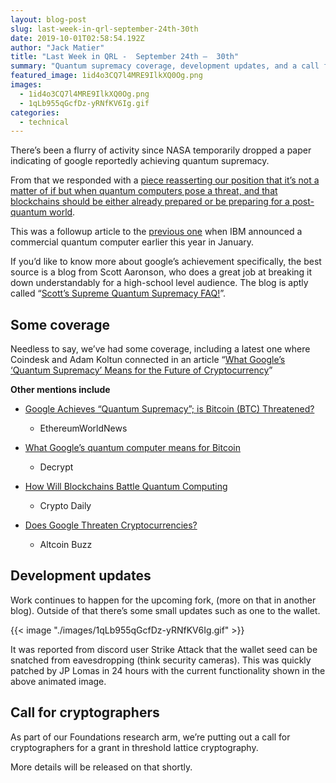 ```yaml
---
layout: blog-post
slug: last-week-in-qrl-september-24th-30th
date: 2019-10-01T02:58:54.192Z
author: "Jack Matier"
title: "Last Week in QRL -  September 24th —  30th"
summary: "Quantum supremacy coverage, development updates, and a call for cryptographers for grant(s) in threshold lattice cryptography."
featured_image: 1id4o3CQ7l4MRE9IlkXQ0Og.png
images:
  - 1id4o3CQ7l4MRE9IlkXQ0Og.png
  - 1qLb955qGcfDz-yRNfKV6Ig.gif
categories:
  - technical
---
```


There’s been a flurry of activity since NASA temporarily dropped a paper indicating of google reportedly achieving quantum supremacy.

From that we responded with a [piece reasserting our position that it’s not a matter of if but when quantum computers pose a threat, and that blockchains should be either already prepared or be preparing for a post-quantum world](/blog/quantum-supremacy-and-the-case-for-quantum-security-today-in-blockchain).

This was a followup article to the [previous one](/blog/no-ibms-quantum-computer-won-t-break-bitcoin-but-we-should-be-prepared-for-one-that-can) when IBM announced a commercial quantum computer earlier this year in January.

If you’d like to know more about google’s achievement specifically, the best source is a blog from Scott Aaronson, who does a great job at breaking it down understandably for a high-school level audience. The blog is aptly called “[Scott’s Supreme Quantum Supremacy FAQ!](https://www.scottaaronson.com/blog/?p=4317)”.

## Some coverage

Needless to say, we’ve had some coverage, including a latest one where Coindesk and Adam Koltun connected in an article “[What Google’s ‘Quantum Supremacy’ Means for the Future of Cryptocurrency](https://www.coindesk.com/what-googles-quantum-supremacy-means-for-the-future-of-cryptocurrency)”

**Other mentions include**

* [Google Achieves “Quantum Supremacy”; is Bitcoin (BTC) Threatened?](https://en.ethereumworldnews.com/google-quantum-supremacy-bitcoin/)
	- EthereumWorldNews

* [What Google’s quantum computer means for Bitcoin](https://decrypt.co/9642/what-google-quantum-computer-means-for-bitcoin)
	- Decrypt

* [How Will Blockchains Battle Quantum Computing](https://cryptodaily.co.uk/2019/09/how-will-blockchains-battle-quantum-computing)
	- Crypto Daily

* [Does Google Threaten Cryptocurrencies?](https://www.altcoinbuzz.io/crypto-news/blockchain-technology/does-google-threaten-cryptocurrencies/)
	- Altcoin Buzz

## Development updates

Work continues to happen for the upcoming fork, (more on that in another blog). Outside of that there’s some small updates such as one to the wallet.

{{< image "./images/1qLb955qGcfDz-yRNfKV6Ig.gif" >}}

It was reported from discord user Strike Attack that the wallet seed can be snatched from eavesdropping (think security cameras). This was quickly patched by JP Lomas in 24 hours with the current functionality shown in the above animated image.

## Call for cryptographers

As part of our Foundations research arm, we’re putting out a call for cryptographers for a grant in threshold lattice cryptography.

More details will be released on that shortly.